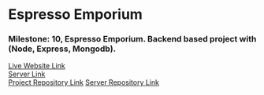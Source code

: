 # Espresso Emporium

### Milestone: 10, Espresso Emporium. Backend based project with (Node, Express, Mongodb).

[Live Website Link](https://espresso-emporium-a261c.web.app/)  
[Server Link](https://espresso-emporium-server-ozq97bwzn.vercel.app)  
[Project Repository Link](https://github.com/abdul-muhaimin-toha/espresso-emporium)
[Server Repository Link](https://github.com/abdul-muhaimin-toha/espresso-emporium-server)
